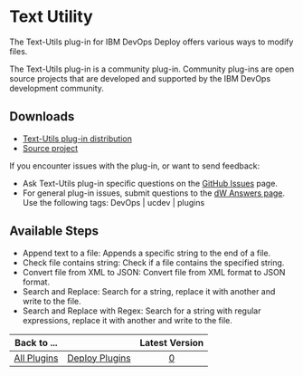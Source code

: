
# Text Utility

The Text-Utils plug-in for IBM DevOps Deploy offers various ways to modify files.

The Text-Utils plug-in is a community plug-in. Community plug-ins are open source projects that are developed and supported by the IBM DevOps development community. 

## Downloads

* [Text-Utils plug-in distribution](https://github.com/UrbanCode/Text-Utils-UCD/releases)
* [Source project](https://github.com/UrbanCode/Text-Utils-UCD)

If you encounter issues with the plug-in, or want to send feedback:

* Ask Text-Utils plug-in specific questions on the [GitHub Issues](https://github.com/UrbanCode/Text-Util-UCD/issues) page.
* For general plug-in issues, submit questions to the [dW Answers page](https://community.ibm.com/community/user/wasdevops/urbancode-discussion). Use the following tags: DevOps | ucdev | plugins

## Available Steps

* Append text to a file: Appends a specific string to the end of a file.
* Check file contains string: Check if a file contains the specified string.
* Convert file from XML to JSON: Convert file from XML format to JSON format.
* Search and Replace: Search for a string, replace it with another and write to the file.
* Search and Replace with Regex: Search for a string with regular expressions, replace it with another and write to the file.

|Back to ...||Latest Version|
| :---: | :---: | :---: |
|[All Plugins](../../index.md)|[Deploy Plugins](../README.md)|[0]()|

